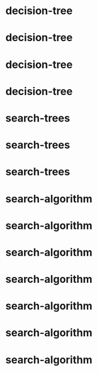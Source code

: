 # decision-tree
# decision-tree
# decision-tree
# decision-tree
# search-trees
# search-trees
# search-trees
# search-algorithm
# search-algorithm
# search-algorithm
# search-algorithm
# search-algorithm
# search-algorithm
# search-algorithm

